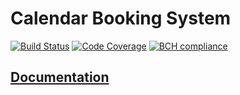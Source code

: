 # Calendar Booking System
[![Build Status](https://travis-ci.com/driimus/calendarbooking_api.svg?token=kAw4dYYDuYsjS2BM8ceE&branch=master)](https://travis-ci.com/driimus/calendarbooking_api)
[![Code Coverage](https://codecov.io/gh/driimus/calendarbooking_api/branch/master/graph/badge.svg?token=BNYjffqQ9Z)](https://codecov.io/gh/driimus/calendarbooking_api)
[![BCH compliance](https://bettercodehub.com/edge/badge/driimus/calendarbooking_api?branch=master)](https://bettercodehub.com/)

## [Documentation](https://driimus.github.io/calendarbooking_api/)
